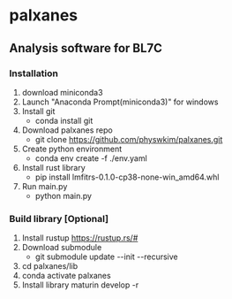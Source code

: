 # palxanes
## Analysis software for BL7C

### Installation
1) download miniconda3
2) Launch "Anaconda Prompt(miniconda3)" for windows
3) Install git
    - conda install git
4) Download palxanes repo
    - git clone https://github.com/physwkim/palxanes.git 
5) Create python environment
    - conda env create -f ./env.yaml
6) Install rust library
    - pip install lmfitrs-0.1.0-cp38-none-win_amd64.whl
11) Run main.py
    - python main.py

### Build library [Optional]
1) Install rustup
    https://rustup.rs/#
2) Download submodule
    - git submodule update --init --recursive
3) cd palxanes/lib
4) conda activate palxanes
5) Install library
    maturin develop -r
